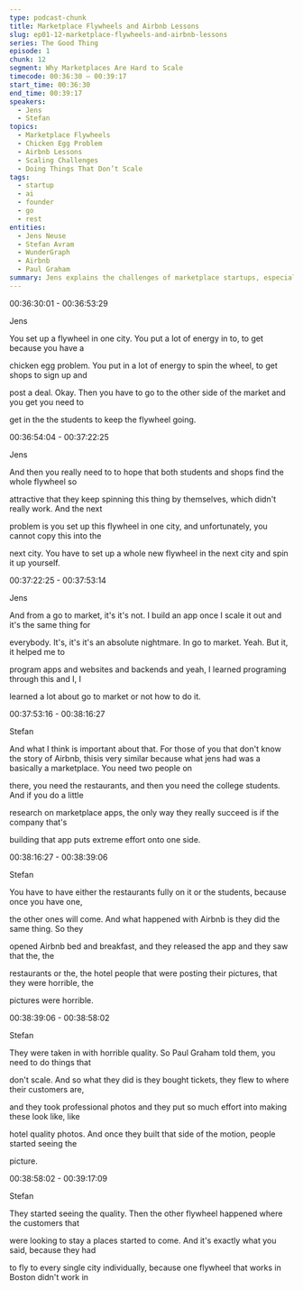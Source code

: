 ```yaml
---
type: podcast-chunk
title: Marketplace Flywheels and Airbnb Lessons
slug: ep01-12-marketplace-flywheels-and-airbnb-lessons
series: The Good Thing
episode: 1
chunk: 12
segment: Why Marketplaces Are Hard to Scale
timecode: 00:36:30 – 00:39:17
start_time: 00:36:30
end_time: 00:39:17
speakers:
  - Jens
  - Stefan
topics:
  - Marketplace Flywheels
  - Chicken Egg Problem
  - Airbnb Lessons
  - Scaling Challenges
  - Doing Things That Don’t Scale
tags:
  - startup
  - ai
  - founder
  - go
  - rest
entities:
  - Jens Neuse
  - Stefan Avram
  - WunderGraph
  - Airbnb
  - Paul Graham
summary: Jens explains the challenges of marketplace startups, especially spinning up separate supply and demand flywheels in every city, which made scaling impossible. Stefan compares this to Airbnb’s early struggles, where the founders boosted traction by taking professional photos for listings, a high-effort but necessary tactic. They emphasize that successful marketplaces require intensive early work to attract one side first and that scale doesn’t come from just releasing an app
---
```



00:36:30:01 - 00:36:53:29

Jens

You set up a flywheel in one city. You put a lot of energy in to, to get because you have a

chicken egg problem. You put in a lot of energy to spin the wheel, to get shops to sign up and

post a deal. Okay. Then you have to go to the other side of the market and you get you need to

get in the the students to keep the flywheel going.

00:36:54:04 - 00:37:22:25

Jens

And then you really need to to hope that both students and shops find the whole flywheel so

attractive that they keep spinning this thing by themselves, which didn't really work. And the next

problem is you set up this flywheel in one city, and unfortunately, you cannot copy this into the

next city. You have to set up a whole new flywheel in the next city and spin it up yourself.

00:37:22:25 - 00:37:53:14

Jens

And from a go to market, it's it's not. I build an app once I scale it out and it's the same thing for

everybody. It's, it's it's an absolute nightmare. In go to market. Yeah. But it, it helped me to

program apps and websites and backends and yeah, I learned programing through this and I, I

learned a lot about go to market or not how to do it.

00:37:53:16 - 00:38:16:27

Stefan

And what I think is important about that. For those of you that don't know the story of Airbnb, thisis very similar because what jens had was a basically a marketplace. You need two people on

there, you need the restaurants, and then you need the college students. And if you do a little

research on marketplace apps, the only way they really succeed is if the company that's

building that app puts extreme effort onto one side.

00:38:16:27 - 00:38:39:06

Stefan

You have to have either the restaurants fully on it or the students, because once you have one,

the other ones will come. And what happened with Airbnb is they did the same thing. So they

opened Airbnb bed and breakfast, and they released the app and they saw that the, the

restaurants or the, the hotel people that were posting their pictures, that they were horrible, the

pictures were horrible.

00:38:39:06 - 00:38:58:02

Stefan

They were taken in with horrible quality. So Paul Graham told them, you need to do things that

don't scale. And so what they did is they bought tickets, they flew to where their customers are,

and they took professional photos and they put so much effort into making these look like, like

hotel quality photos. And once they built that side of the motion, people started seeing the

picture.

00:38:58:02 - 00:39:17:09

Stefan

They started seeing the quality. Then the other flywheel happened where the customers that

were looking to stay a places started to come. And it's exactly what you said, because they had

to fly to every single city individually, because one flywheel that works in Boston didn't work in

